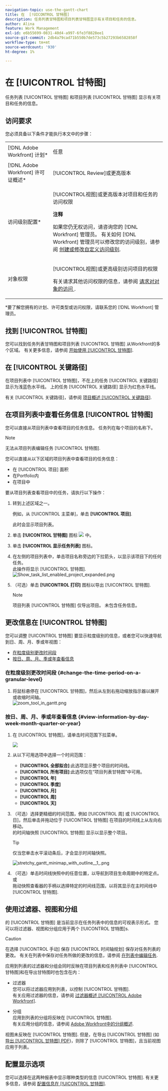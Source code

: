 ```yaml
---
navigation-topic: use-the-gantt-chart
title: 在  [!UICONTROL 甘特图]
description: 任务列表甘特图和项目列表甘特图显示有关项目和任务的信息。
author: Alina
feature: Work Management
exl-id: e6b55699-0831-40d4-a997-6fe3f8828ee1
source-git-commit: 2db4a79cad71b550b7de573c5b27293b6582858f
workflow-type: tm+mt
source-wordcount: '930'
ht-degree: 1%

---
```


# 在  [!UICONTROL 甘特图]

任务列表 [!UICONTROL 甘特图] 和项目列表 [!UICONTROL 甘特图] 显示有关项目和任务的信息。

## 访问要求

您必须具备以下条件才能执行本文中的步骤：

<table style="table-layout:auto"> 
 <col> 
 <col> 
 <tbody> 
  <tr> 
   <td role="rowheader">[!DNL Adobe Workfront] 计划*</td> 
   <td> <p>任意 </p> </td> 
  </tr> 
  <tr> 
   <td role="rowheader">[!DNL Adobe Workfront] 许可证概述*</td> 
   <td> <p>[!UICONTROL Review]或更高版本</p> </td> 
  </tr> 
  <tr> 
   <td role="rowheader">访问级别配置*</td> 
   <td> <p>[!UICONTROL视图]或更高版本对项目和任务的访问权限</p> <p><b>注释</b>

如果您仍无权访问，请咨询您的 [!DNL Workfront] 管理员。 有关如何 [!DNL Workfront] 管理员可以修改您的访问级别，请参阅 <a href="../../../administration-and-setup/add-users/configure-and-grant-access/create-modify-access-levels.md" class="MCXref xref">创建或修改自定义访问级别</a>.</p> </td>
</tr> 
  <tr> 
   <td role="rowheader">对象权限</td> 
   <td> <p>[!UICONTROL视图]或更高级别访问项目的权限</p> <p>有关请求其他访问权限的信息，请参阅 <a href="../../../workfront-basics/grant-and-request-access-to-objects/request-access.md" class="MCXref xref">请求对对象的访问 </a>.</p> </td> 
  </tr> 
 </tbody> 
</table>

&#42;要了解您拥有的计划、许可类型或访问权限，请联系您的 [!DNL Workfront] 管理员。

## 找到  [!UICONTROL 甘特图]

您可以找到任务列表甘特图和项目列表 [!UICONTROL 甘特图] 从Workfront的多个区域。 有关更多信息，请参阅 [开始使用 [!UICONTROL 甘特图]](../../../manage-work/gantt-chart/use-the-gantt-chart/get-started-with-gantt.md).

## 在 [!UICONTROL 关键路径]

在项目列表中 [!UICONTROL 甘特图]，不在上的任务 [!UICONTROL 关键路径] 显示为浅蓝色水平线。 上的任务 [!UICONTROL 关键路径] 显示为红色水平线。

有关 [!UICONTROL 关键路径]，请参阅 [项目概述 [!UICONTROL 关键路径]](../../../manage-work/tasks/manage-tasks/critical-path.md).

## 在项目列表中查看任务信息 [!UICONTROL 甘特图]

您可以直接从项目列表中查看项目的任务信息。 任务列在每个项目的名称下。

>[!NOTE]
>
>无法从项目列表编辑任务 [!UICONTROL 甘特图].

您可以直接从以下区域的项目列表中查看项目的任务信息：

* 在 [!UICONTROL 项目] 面积
* 在Portfolio内
* 在项目中

要从项目列表查看项目中的任务，请执行以下操作：

1. 转到上述区域之一。

   例如，从 [!UICONTROL 主菜单]，单击 **[!UICONTROL 项目]**.

   此时会显示项目列表。

1. 单击 **[!UICONTROL 甘特图]** 图标 ![](assets/gantt-icon-nwe.png) 中。

   <!--
   <p data-mc-conditions="QuicksilverOrClassic.Draft mode">(NOTE: images conditioned for classic and nwe) <br></p>
   -->

1. 单击 **[!UICONTROL 显示任务列表]** 图标。

1. 在左侧的项目列表中，单击项目名称旁边的下拉箭头，以显示该项目下的任何任务。\
   此操作将显示  [!UICONTROL 甘特图].\
   ![Show_task_list_enabled_project_expanded.png](assets/show-task-list-enabled-project-expanded-350x78.png)

1. （可选）单击 **[!UICONTROL 打印]** 图标以导出 [!UICONTROL 甘特图].

   >[!NOTE]
   >
   >项目列表 [!UICONTROL 甘特图] 仅导出项目。 未包含任务信息。

## 更改信息在 [!UICONTROL 甘特图]

您可以调整 [!UICONTROL 甘特图] 要显示粒度级别的信息，或者您可以快速导航到日、周、月、季或年视图：

* [在粒度级别更改时间段](#change-the-time-period-on-a-granular-level)
* [按日、周、月、季或年查看信息](#view-information-by-day-week-month-quarter-or-year)

### 在粒度级别更改时间段 {#change-the-time-period-on-a-granular-level}

1. 将鼠标悬停在  [!UICONTROL 甘特图]，然后从左到右拖动缩放指示器以展开或收缩时间轴。\
   ![zoom_tool_in_gantt.png](assets/zoom-tool-in-gantt-350x180.png)

### 按日、周、月、季或年查看信息 {#view-information-by-day-week-month-quarter-or-year}

1. 在  [!UICONTROL 甘特图]，请单击时间范围下拉菜单。

   ![](assets/timeline-options.png)

1. 从以下可用选项中选择一个时间范围：

   * **[!UICONTROL 全部拟合]**:此选项显示整个项目的时间线。
   * **[!UICONTROL 所有项目]**:此选项仅在“项目列表甘特图”中可用。
   * **[!UICONTROL 年]**
   * **[!UICONTROL 季度]**
   * **[!UICONTROL 月]**
   * **[!UICONTROL 周]**
   * **[!UICONTROL 天]**

1. （可选）选择更精细的时间范围，例如 [!UICONTROL 周] 或 [!UICONTROL 日]，然后单击并拖动位于  [!UICONTROL 甘特图] 在项目的时间线上从左向右移动。\
   的时间轴快照 [!UICONTROL 甘特图] 显示以显示整个项目。

   >[!TIP]
   >
   >仅当您单击水平滚动条后，才会显示时间轴快照。

   ![stretchy_gantt_minimap_with_outline__1_.png](assets/stretchy-gantt-minimap-with-outline--1--350x140.png)

1. （可选）单击时间线快照中的任意位置，以导航到项目生命周期中的特定点。\
   或\
   拖动快照查看器的手柄以选择特定的时间线范围，以将其显示在主时间线中 [!UICONTROL 甘特图].

## 使用过滤器、视图和分组

的 [!UICONTROL 甘特图] 是当前显示在任务列表中的信息的可视表示形式。 您可以将过滤器、视图和分组应用于两个 [!UICONTROL 甘特图]s.

>[!CAUTION]
>
>在选择 [!UICONTROL 手动] 保存 [!UICONTROL 时间轴规划] 保存对任务列表的更改。 有关在列表中保存对任务所做的更改的信息，请参阅 [在列表中编辑任务](../../../manage-work/tasks/manage-tasks/edit-tasks-in-a-list.md).

应用到列表的过滤器和分组会同时反映在项目列表和任务列表中  [!UICONTROL 甘特图]和在导出甘特图时也包含在内：

* 过滤器\
   您可以将过滤器应用到列表，以控制 [!UICONTROL 甘特图].\
   有关应用过滤器的信息，请参阅  [过滤器概述 [!UICONTROL Adobe Workfront]](../../../reports-and-dashboards/reports/reporting-elements/filters-overview.md).

* 分组\
   应用到列表的分组将反映在 [!UICONTROL 甘特图].\
   有关应用分组的信息，请参阅  [Adobe Workfront中的分组概述](../../../reports-and-dashboards/reports/reporting-elements/groupings-overview.md).

视图未反映在 [!UICONTROL 甘特图]. 但是，在导出 [!UICONTROL 甘特图] (如  [导出 [!UICONTROL 甘特图] PDF](../../../manage-work/gantt-chart/use-the-gantt-chart/export-gantt-chart-to-pdf.md))，则除了 [!UICONTROL 甘特图]，且当前视图应用于列表。

## 配置显示选项

您可以选择在这两种报表中显示哪种类型的信息 [!UICONTROL 甘特图]. 有关更多信息，请参阅 [配置信息在 [!UICONTROL 甘特图]](../../../manage-work/gantt-chart/use-the-gantt-chart/configure-info-on-gantt-chart.md).
